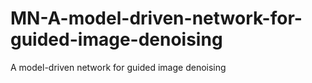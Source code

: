 # MN-A-model-driven-network-for-guided-image-denoising
A model-driven network for guided image denoising
